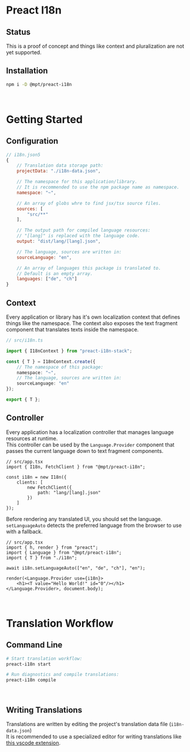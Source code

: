 # Preact I18n

## Status
This is a proof of concept and things like context and pluralization are not yet supported.

## Installation
```bash
npm i -D @mpt/preact-i18n
```

<br>



# Getting Started

## Configuration
```js
// i18n.json5
{
    // Translation data storage path:
    projectData: "./i18n-data.json",

    // The namespace for this application/library.
    // It is recommended to use the npm package name as namespace.
    namespace: "~",

    // An array of globs whre to find jsx/tsx source files.
    sources: [
        "src/**"
    ],

    // The output path for compiled language resources:
    // "[lang]" is replaced with the language code.
    output: "dist/lang/[lang].json",

    // The language, sources are written in:
    sourceLanguage: "en",

    // An array of languages this package is translated to.
    // Default is an empty array.
    languages: ["de", "ch"]
}
```

## Context
Every application or library has it's own localization context that defines things like the namespace.
The context also exposes the text fragment component that translates texts inside the namespace.
```ts
// src/i18n.ts

import { I18nContext } from "preact-i18n-stack";

const { T } = I18nContext.create({
    // The namespace of this package:
    namespace: "~",
    // The language, sources are written in:
    sourceLanguage: "en"
});

export { T };
```

## Controller
Every application has a localization controller that manages language resources at runtime.<br>
This controller can be used by the `Language.Provider` component that passes the current language down to text fragment components.
```tsx
// src/app.tsx
import { I18n, FetchClient } from "@mpt/preact-i18n";

const i18n = new I18n({
    clients: [
        new FetchClient({
            path: "lang/[lang].json"
        })
    ]
});
```

Before rendering any translated UI, you should set the language.<br>
`setLanguageAuto` detects the preferred language from the browser to use with a fallback.
```tsx
// src/app.tsx
import { h, render } from "preact";
import { Language } from "@mpt/preact-i18n";
import { T } from "./i18n";

await i18n.setLanguageAuto(["en", "de", "ch"], "en");

render(<Language.Provider use={i18n}>
    <h1><T value="Hello World!" id="0"/></h1>
</Language.Provider>, document.body);
```

<br>



# Translation Workflow

## Command Line
```bash
# Start translation workflow:
preact-i18n start

# Run diagnostics and compile translations:
preact-i18n compile
```

<br>



## Writing Translations
Translations are written by editing the project's translation data file (`i18n-data.json`)<br>
It is recommended to use a specialized editor for writing translations like [this vscode extension](https://github.com/mxjp/preact-i18n-vscode).

<br>
